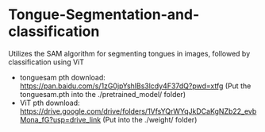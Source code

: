 # Tongue-Segmentation-and-classification
Utilizes the SAM algorithm for segmenting tongues in images, followed by classification using ViT 

- tonguesam pth download: https://pan.baidu.com/s/1zG0jpYshlBs3lcdy4F37dQ?pwd=xtfg (Put the tonguesam.pth into the ./pretrained_model/ folder)
- ViT pth download: https://drive.google.com/drive/folders/1VfsYQrWYqJkDCaKgNZb22_evbMona_fG?usp=drive_link (Put into the ./weight/ folder)
